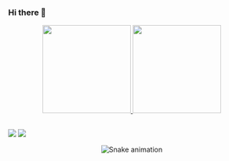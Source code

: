 ### Hi there 👋

<div align="center">
  <a href="https://github.com/VinnosHP">
  <img height="180em" src="https://github-readme-stats.vercel.app/api?username=VinnosHP&show_icons=true&theme=dracula&include_all_commits=true&count_private=true"/>
  <img height="180em" src="https://github-readme-stats.vercel.app/api/top-langs/?username=VinnosHP&layout=compact&langs_count=7&theme=dracula"/>
</div>
  
 ##
  
<div> 
  <a href = "mailto:vinihp13@gmail.com"><img src="https://img.shields.io/badge/-Gmail-%23333?style=for-the-badge&logo=gmail&logoColor=white" target="_blank"></a>
  <a href="https://www.linkedin.com/in/vinicius-hostins-pereira-066961241/" target="_blank"><img src="https://img.shields.io/badge/-LinkedIn-%230077B5?style=for-the-badge&logo=linkedin&logoColor=white" target="_blank"></a> 
</div>

<div align="center">
  
  ![Snake animation](https://github.com/VinnosHP/Vinnoshp/blob/output/github-contribution-grid-snake.svg)
  
</div>
